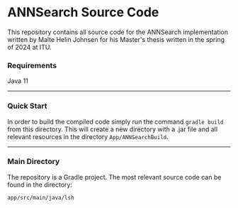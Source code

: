 # ANNSearch Source Code

This repository contains all source code for the ANNSearch implementation written by Malte Helin Johnsen for his Master's thesis written in the spring of 2024 at ITU. 


### Requirements
Java 11

---

### Quick Start

In order to build the compiled code simply run the command `gradle build` from this directory. This will create a new directory with a .jar file and all relevant resources in the directory `App/ANNSearchBuild`.

---

### Main Directory

The repository is a Gradle project. The most relevant source code can be found in the directory:

`app/src/main/java/lsh`
